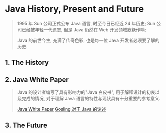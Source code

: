# Java History, Present and Future
> 1995 年 Sun 公司正式公布 Java 语言, 时至今日已经近 24 年历史; Sun 公司已经被年轻一代遗忘, 但是 Java 仍然在 Web 开发领域簌簌作响; 
> 
> Java 的前世今生, 充满了传奇色彩, 也是每一位 Java 开发者必须要了解的历史.

## 1. The History 


## 2. Java White Paper
> Java 的设计者编写了具有影响力的"Java 白皮书", 用于解释设计的初衷以及完成的情况, 对于理解 Java 语言的特性与现状具有十分重要的参考意义.
> 
> [Java White Paper]()
> [Gosling 对于 Java 的论述]()



## 3. The Future
> 

